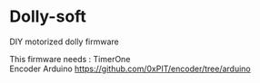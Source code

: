 Dolly-soft
==========

DIY motorized dolly firmware

This firmware needs :
TimerOne  
Encoder Arduino https://github.com/0xPIT/encoder/tree/arduino
